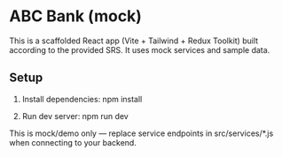 # ABC Bank (mock)

This is a scaffolded React app (Vite + Tailwind + Redux Toolkit) built according to the provided SRS.
It uses mock services and sample data.

## Setup

1. Install dependencies:
   npm install

2. Run dev server:
   npm run dev

This is mock/demo only — replace service endpoints in src/services/*.js when connecting to your backend.

